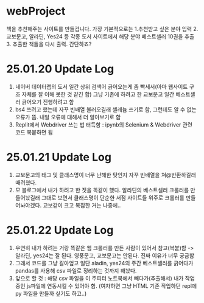# webProject

책을 추천해주는 사이트를 만들겁니다. 가장 기본적으로는 1.추천받고 싶은 분야 입력 2.교보문고, 알라딘, Yes24 등 각종 도서 사이트에서 해당 분야 베스트셀러 10권을 추출 3. 추출한 책들을 다시 출력. 간단하죠?

# 25.01.20 Update Log
1. 네이버 데이터랩의 도서 일간 상위 검색어 긁어오는게 좀 빡세서(아마 웹사이트 구조 자체를 잘 이해 못한 것 같긴 함) 그냥 기존에 하려고 한 교보문고 일간 베스트셀러 긁어오기 진행하려고 함
2. bs4 쓰려고 했는데 자꾸 빈배열 불러오길래 셀레늄 쓰기로 함, 그런데도 알 수 없는 오류가 뜸. 내일 오류에 대해서 더 알아보기로 함
3. Replit에서 Webdriver 쓰는 법 터득함 : ipynb의 Selenium & Webdriver 관련 코드 복붙하면 됨

# 25.01.21 Update Log
1. 교보문고의 태그 및 클래스명이 너무 난해한 탓인지 자꾸 빈배열을 쳐@반환하길래 때려쳤다.
2. 모 블로그에서 내가 하려고 한 짓을 똑같이 했다. 알라딘의 베스트셀러 크롤러를 만들어놨길래 그대로 보면서 클래스명이 단순한 서점 사이트들 위주로 크롤러를 만들어놔야겠다. 교보같이 크고 복잡한 거는 나중에..

# 25.01.22 Update Log
1. 우연히 내가 하려는 거랑 똑같은 웹 크롤러를 만든 사람이 있어서 참고(복붙)함 -> 알라딘, yes24는 잘 된다. 영풍문고, 교보문고는 안된다. 진짜 이유가 너무 궁금함
2. 그래서 코드를 그냥 갈아엎고 일단 aladin, yes24의 주간 베스트셀러를 긁어다가 pandas를 사용해 csv 파일로 정리하는 것까지 해놨다.
3. 앞으로 할 것 : 해당 csv 파일을 이 주피터 노트북에서 빼다가(추출해서) 내가 작업중인 js파일에 연동시킬 수 있어야 함.
(여차하면 그냥 HTML 기존 작업하던 repl에 py 파일을 만들까 싶기도 하고..)
